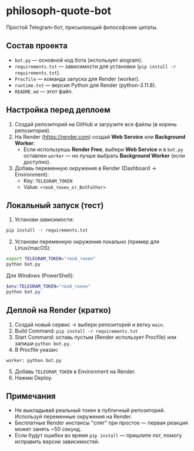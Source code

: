 # philosoph-quote-bot

Простой Telegram-бот, присылающий философские цитаты.

## Состав проекта
- `bot.py` — основной код бота (использует aiogram).
- `requirements.txt` — зависимости для установки (`pip install -r requirements.txt`).
- `Procfile` — команда запуска для Render (worker).
- `runtime.txt` — версия Python для Render (python-3.11.8).
- `README.md` — этот файл.

## Настройка перед деплоем
1. Создай репозиторий на GitHub и загрузите все файлы (в корень репозитория).
2. На Render (https://render.com) создай **Web Service** или **Background Worker**:
   - Если используешь **Render Free**, выбери **Web Service** и в `bot.py` оставлен `worker` — но лучше выбрать **Background Worker** (если доступно).
3. Добавь переменную окружения в Render (Dashboard → Environment):
   - Key: `TELEGRAM_TOKEN`
   - Value: `<твой_токен_от_BotFather>`

## Локальный запуск (тест)
1. Установи зависимости:
```bash
pip install -r requirements.txt
```
2. Установи переменную окружения локально (пример для Linux/macOS):
```bash
export TELEGRAM_TOKEN="твой_токен"
python bot.py
```
Для Windows (PowerShell):
```powershell
$env:TELEGRAM_TOKEN="твой_токен"
python bot.py
```

## Деплой на Render (кратко)
1. Создай новый сервис → выбери репозиторий и ветку `main`.
2. Build Command: `pip install -r requirements.txt`
3. Start Command: оставь пустым (Render использует Procfile) или запиши `python bot.py`.
4. В Procfile указан:
```
worker: python bot.py
```
5. Добавь `TELEGRAM_TOKEN` в Environment на Render.
6. Нажми Deploy.

## Примечания
- Не выкладывай реальный токен в публичный репозиторий. Используй переменные окружения на Render.
- Бесплатные Render инстансы "спят" при простое — первая реакция может занять ~50 секунд.
- Если будут ошибки во время `pip install` — пришлите лог, помогу исправить версии зависимостей.
